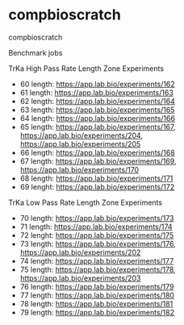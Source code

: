 # compbioscratch
compbioscratch

Benchmark jobs

TrKa High Pass Rate Length Zone Experiments
* 60 length: https://app.lab.bio/experiments/162
* 61 length: https://app.lab.bio/experiments/163
* 62 length: https://app.lab.bio/experiments/164
* 63 length: https://app.lab.bio/experiments/165
* 64 length: https://app.lab.bio/experiments/166
* 65 length: https://app.lab.bio/experiments/167, https://app.lab.bio/experiments/204, https://app.lab.bio/experiments/205
* 66 length: https://app.lab.bio/experiments/168
* 67 length: https://app.lab.bio/experiments/169, https://app.lab.bio/experiments/170
* 68 length: https://app.lab.bio/experiments/171
* 69 lenght: https://app.lab.bio/experiments/172

TrKa Low Pass Rate Length Zone Experiments
* 70 length: https://app.lab.bio/experiments/173
* 71 length: https://app.lab.bio/experiments/174
* 72 lenght: https://app.lab.bio/experiments/175
* 73 length: https://app.lab.bio/experiments/176, https://app.lab.bio/experiments/202
* 74 length: https://app.lab.bio/experiments/177
* 75 length: https://app.lab.bio/experiments/178, https://app.lab.bio/experiments/203
* 76 length: https://app.lab.bio/experiments/179
* 77 length: https://app.lab.bio/experiments/180
* 78 length: https://app.lab.bio/experiments/181
* 79 length: https://app.lab.bio/experiments/182
